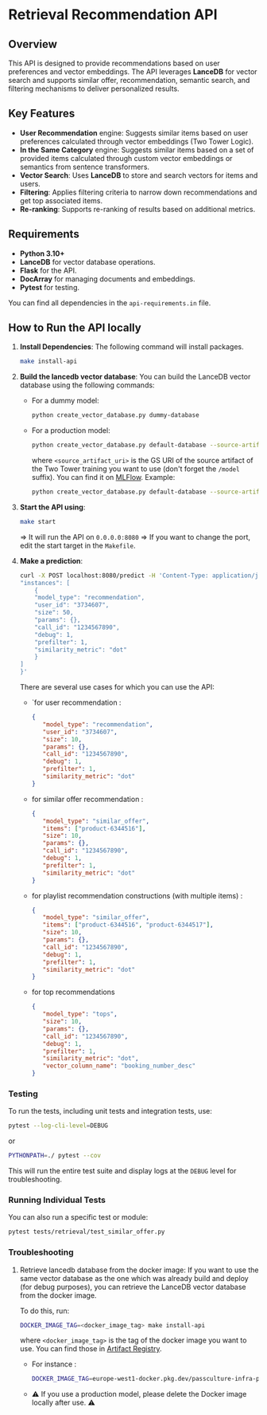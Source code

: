 # Retrieval Recommendation API

## Overview

This API is designed to provide recommendations based on user preferences and vector embeddings. The API leverages **LanceDB** for vector search and supports similar offer, recommendation, semantic search, and filtering mechanisms to deliver personalized results.

## Key Features

- **User Recommendation** engine: Suggests similar items based on user preferences calculated through vector embeddings (Two Tower Logic).
- **In the Same Category** engine: Suggests similar items based on a set of provided items calculated through custom vector embeddings or semantics from sentence transformers.
- **Vector Search**: Uses **LanceDB** to store and search vectors for items and users.
- **Filtering**: Applies filtering criteria to narrow down recommendations and get top associated items.
- **Re-ranking**: Supports re-ranking of results based on additional metrics.

## Requirements

- **Python 3.10+**
- **LanceDB** for vector database operations.
- **Flask** for the API.
- **DocArray** for managing documents and embeddings.
- **Pytest** for testing.

You can find all dependencies in the `api-requirements.in` file.

## How to Run the API locally

1. **Install Dependencies**:
   The following command will install packages.

   ```sh
   make install-api
   ```

2. **Build the lancedb vector database**:
   You can build the LanceDB vector database using the following commands:
   - For a dummy model:

      ```sh
      python create_vector_database.py dummy-database
      ```

   - For a production model:

      ```sh
      python create_vector_database.py default-database --source-artifact-uri <source_artifact_uri>
      ```

      where `<source_artifact_uri>` is the GS URI of the source artifact of the Two Tower training you want to use (don't forget the `/model` suffix). You can find it on [MLFlow](https://mlflow.passculture.team/#/experiments/35).
      Example:

      ```sh
      python create_vector_database.py default-database --source-artifact-uri gs://mlflow-bucket-prod/artifacts/35/e894fb5e2b5248feb4114bb2473571ff/artifacts/model
      ```

3. **Start the API using**:

   ```sh
   make start
   ```

   => It will run the API on `0.0.0.0:8080`
   => If you want to change the port, edit the start target in the `Makefile`.

4. **Make a prediction**:

   ```sh
   curl -X POST localhost:8080/predict -H 'Content-Type: application/json' -H 'Accept: application/json' -d '{
   "instances": [
       {
       "model_type": "recommendation",
       "user_id": "3734607",
       "size": 50,
       "params": {},
       "call_id": "1234567890",
       "debug": 1,
       "prefilter": 1,
       "similarity_metric": "dot"
       }
   ]
   }'
   ```

   There are several use cases for which you can use the API:
   - `for user recommendation :

      ```json
      {
         "model_type": "recommendation",
         "user_id": "3734607",
         "size": 10,
         "params": {},
         "call_id": "1234567890",
         "debug": 1,
         "prefilter": 1,
         "similarity_metric": "dot"
      }
      ```

   - for similar offer recommendation :

      ```json
      {
         "model_type": "similar_offer",
         "items": ["product-6344516"],
         "size": 10,
         "params": {},
         "call_id": "1234567890",
         "debug": 1,
         "prefilter": 1,
         "similarity_metric": "dot"
      }
      ```

   - for playlist recommendation constructions (with multiple items) :

      ```json
      {
         "model_type": "similar_offer",
         "items": ["product-6344516", "product-6344517"],
         "size": 10,
         "params": {},
         "call_id": "1234567890",
         "debug": 1,
         "prefilter": 1,
         "similarity_metric": "dot"
      }
      ```

   - for top recommendations

      ```json
      {
         "model_type": "tops",
         "size": 10,
         "params": {},
         "call_id": "1234567890",
         "debug": 1,
         "prefilter": 1,
         "similarity_metric": "dot",
         "vector_column_name": "booking_number_desc"
      }
      ```

### Testing

To run the tests, including unit tests and integration tests, use:

```sh
pytest --log-cli-level=DEBUG
```

or

```sh
PYTHONPATH=./ pytest --cov
```

This will run the entire test suite and display logs at the `DEBUG` level for troubleshooting.

### Running Individual Tests

You can also run a specific test or module:

```sh
pytest tests/retrieval/test_similar_offer.py
```

### Troubleshooting

1. Retrieve lancedb database from the docker image: If you want to use the same vector database as the one which was already build and deploy (for debug purposes), you can retrieve the LanceDB vector database from the docker image.

   To do this, run:

   ```sh
   DOCKER_IMAGE_TAG=<docker_image_tag> make install-api
   ```

   where `<docker_image_tag>` is the tag of the docker image you want to use. You can find those in [Artifact Registry](https://console.cloud.google.com/artifacts/docker/passculture-infra-prod/europe-west1/pass-culture-artifact-registry?authuser=2&project=passculture-infra-prod).

   - For instance :

     ```sh
     DOCKER_IMAGE_TAG=europe-west1-docker.pkg.dev/passculture-infra-prod/pass-culture-artifact-registry/data-gcp/retrieval-vector/prod/retrieval_recommendation_v1_2_prod:two_towers_user_recommendation_prod_v20250428 make install-api
     ```

   - ⚠️ If you use a production model, please delete the Docker image locally after use. ⚠️
